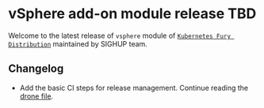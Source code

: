 # vSphere add-on module release TBD

Welcome to the latest release of `vsphere` module of [`Kubernetes Fury Distribution`](https://github.com/sighupio/fury-distribution) maintained by SIGHUP team.

## Changelog

- Add the basic CI steps for release management. Continue reading the [drone file](../../.drone.yml).
